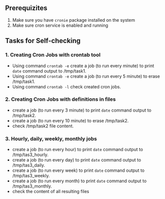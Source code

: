 ## Prerequizites
1. Make sure you have `cronie` package installed on the system
2. Make sure cron service is enabled and running

## Tasks for Self-checking

### 1. Creating Cron Jobs with crontab tool
- Using command `crontab -e` create a job (to run every minute) to print `date` command output to /tmp/task1.
- Using command `crontab -e` create a job (to run every 5 minute) to erase /tmp/task1.
- Using command `crontab -l` check created cron jobs.

### 2. Creating Cron Jobs with definitions in files
- create a job (to run every 3 minute) to print `date` command output to /tmp/task2.
- create a job (to run every 10 minute) to erase /tmp/task2.
- check /tmp/task2 file content.

### 3. Hourly, daily, weekly, monthly jobs
- create a job (to run every hour) to print `date` command output to /tmp/tas3_hourly.
- create a job (to run every day) to print `date` command output to /tmp/tas3_daily.
- create a job (to run every week) to print `date` command output to /tmp/tas3_weekly.
- create a job (to run every month) to print `date` command output to /tmp/tas3_monthly.
- check the content of all resulting files
